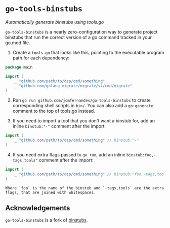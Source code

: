 # `go-tools-binstubs`

_Automatically generate binstubs using tools.go_

`go-tools-binstubs` is a nearly zero-configuration way to generate project
binstubs that run the correct version of a go command tracked in your go.mod
file.

1. Create a `tools.go` that looks like this, pointing to the executable
    program path for each dependency:

``` go
package main

import (
    _ "github.com/path/to/dep/cmd/something"
    _ "github.com/golang-migrate/migrate/v4/cmd/migrate"
)
```

2. Run `go run github.com/jcmfernandes/go-tools-binstubs` to create
   corresponding shell scripts in `bin/`. You can also add a `go:generate`
   comment to the top of tools.go instead.

3. If you need to import a tool that you don't want a binstub for, add an
   inline `binstub:"-"` comment after the import:

``` go
import (
    _ "github.com/path/to/dep/cmd/something" // binstub:"-"
)
```

4. If you need extra flags passed to `go run`, add an inline
   `binstub:foo,-tags,tools"` comment after the import:

``` go
import (
    _ "github.com/path/to/dep/cmd/something" // binstub:"foo,-tags,tools"
)
```

    Where `foo` is the name of the binstub and `-tags,tools` are the extra
    flags, that are joined with whitespaces.

## Acknowledgements

`go-tools-binstubs` is a fork of [binstubs](https://github.com/brasic/binstubs).
